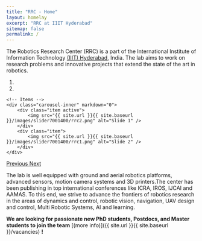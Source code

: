 ```yaml
---
title: "RRC - Home"
layout: homelay
excerpt: "RRC at IIIT Hyderabad"
sitemap: false
permalink: /
---
```


The Robotics Research Center (RRC) is a part of the International Institute of Information Technology [(IIIT) Hyderabad](https://www.iiit.ac.in/), India. The lab aims to work on research problems and innovative projects that extend the state of the art in robotics. 


<div markdown="0" id="carousel" class="carousel slide" data-ride="carousel" data-interval="4000" data-pause="hover" >
    <!-- Menu -->
    <ol class="carousel-indicators">
        <li data-target="#carousel" data-slide-to="0" class="active"></li>
        <li data-target="#carousel" data-slide-to="1"></li>
        <!-- <li data-target="#carousel" data-slide-to="2"></li>
        <li data-target="#carousel" data-slide-to="3"></li>
        <li data-target="#carousel" data-slide-to="4"></li>
        <li data-target="#carousel" data-slide-to="5"></li>
        <li data-target="#carousel" data-slide-to="6"></li> -->
    </ol>

    <!-- Items -->
    <div class="carousel-inner" markdown="0">
        <div class="item active">
            <img src="{{ site.url }}{{ site.baseurl }}/images/slider7001400/rrc2.png" alt="Slide 1" />
        </div>
        <div class="item">
            <img src="{{ site.url }}{{ site.baseurl }}/images/slider7001400/rrc1.png" alt="Slide 2" />
        </div>
    </div>
  <a class="left carousel-control" href="#carousel" role="button" data-slide="prev">
    <span class="glyphicon glyphicon-chevron-left" aria-hidden="true"></span>
    <span class="sr-only">Previous</span>
  </a>
  <a class="right carousel-control" href="#carousel" role="button" data-slide="next">
    <span class="glyphicon glyphicon-chevron-right" aria-hidden="true"></span>
    <span class="sr-only">Next</span>
  </a>
</div>

 The lab is well equipped with ground and aerial robotics platforms, advanced sensors, motion camera systems and 3D printers.The center has been publishing in top international conferences like ICRA, IROS, IJCAI and AAMAS. To this end, we strive to advance the frontiers of robotics research in the areas of dynamics and control, robotic vision, navigation, UAV design and control, Multi Robotic Systems, AI and learning. 

 **We are  looking for passionate new PhD students, Postdocs, and Master students to join the team** [(more info)]({{ site.url }}{{ site.baseurl }}/vacancies) **!**

<!-- <figure class="fourth">
  <img src="{{ site.url }}{{ site.baseurl }}/images/logopic/Logo_IIIT.png" style="width: 210px">
  <img src="{{ site.url }}{{ site.baseurl }}/images/logopic/Logo_TCS.png" style="width: 110px">
</figure> -->
